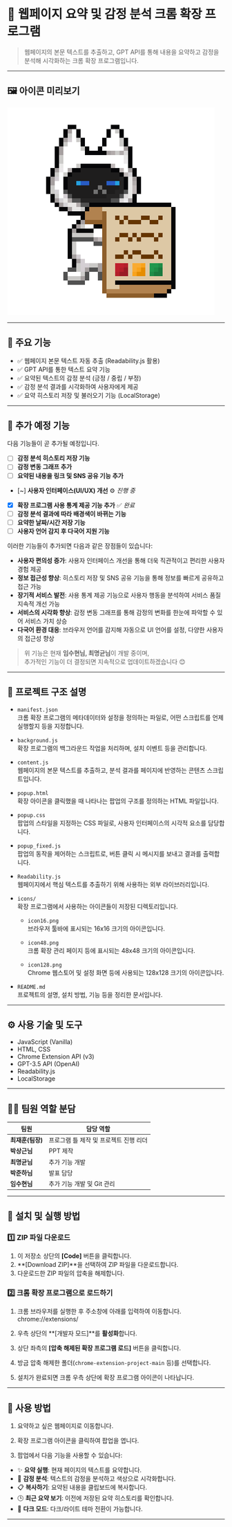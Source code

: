# 🧠 웹페이지 요약 및 감정 분석 크롬 확장 프로그램

> 웹페이지의 본문 텍스트를 추출하고, GPT API를 통해 내용을 요약하고 감정을 분석해 시각화하는 크롬 확장 프로그램입니다.

---

## 🖼️ 아이콘 미리보기

![icon48](./icons/icon48.png)

---

## 📌 주요 기능

- ✅ 웹페이지 본문 텍스트 자동 추출 (Readability.js 활용)
- ✅ GPT API를 통한 텍스트 요약 기능
- ✅ 요약된 텍스트의 감정 분석 (긍정 / 중립 / 부정)
- ✅ 감정 분석 결과를 시각화하여 사용자에게 제공
- ✅ 요약 히스토리 저장 및 불러오기 기능 (LocalStorage)

---

## 🚧 추가 예정 기능

다음 기능들이 곧 추가될 예정입니다.

- [ ] **감정 분석 히스토리 저장 기능**
- [ ] **감정 변동 그래프 추가**
- [ ] **요약된 내용을 링크 및 SNS 공유 기능 추가**
- [~] **사용자 인터페이스(UI/UX) 개선**  ⚙ _진행 중_
- [x] **확장 프로그램 사용 통계 제공 기능 추가** ✅ _완료_
- [ ] **감정 분석 결과에 따라 배경색이 바뀌는 기능**
- [ ] **요약한 날짜/시간 저장 기능**
- [ ] **사용자 언어 감지 후 다국어 지원 기능**

이러한 기능들이 추가되면 다음과 같은 장점들이 있습니다:

- **사용자 편의성 증가**: 사용자 인터페이스 개선을 통해 더욱 직관적이고 편리한 사용자 경험 제공  
- **정보 접근성 향상**: 히스토리 저장 및 SNS 공유 기능을 통해 정보를 빠르게 공유하고 접근 가능  
- **장기적 서비스 발전**: 사용 통계 제공 기능으로 사용자 행동을 분석하여 서비스 품질 지속적 개선 가능  
- **서비스의 시각화 향상**: 감정 변동 그래프를 통해 감정의 변화를 한눈에 파악할 수 있어 서비스 가치 상승  
- **다국어 환경 대응**: 브라우저 언어를 감지해 자동으로 UI 언어를 설정, 다양한 사용자의 접근성 향상  

> 위 기능은 현재 **임수현님, 최명균님**이 개발 중이며,  
> 추가적인 기능이 더 결정되면 지속적으로 업데이트하겠습니다 😊

---

## 🧾 프로젝트 구조 설명

- `manifest.json`  
  크롬 확장 프로그램의 메타데이터와 설정을 정의하는 파일로, 어떤 스크립트를 언제 실행할지 등을 지정합니다.

- `background.js`  
  확장 프로그램의 백그라운드 작업을 처리하며, 설치 이벤트 등을 관리합니다.

- `content.js`  
  웹페이지의 본문 텍스트를 추출하고, 분석 결과를 페이지에 반영하는 콘텐츠 스크립트입니다.

- `popup.html`  
  확장 아이콘을 클릭했을 때 나타나는 팝업의 구조를 정의하는 HTML 파일입니다.

- `popup.css`  
  팝업의 스타일을 지정하는 CSS 파일로, 사용자 인터페이스의 시각적 요소를 담당합니다.

- `popup_fixed.js`  
  팝업의 동작을 제어하는 스크립트로, 버튼 클릭 시 메시지를 보내고 결과를 출력합니다.

- `Readability.js`  
  웹페이지에서 핵심 텍스트를 추출하기 위해 사용하는 외부 라이브러리입니다.

- `icons/`  
  확장 프로그램에서 사용하는 아이콘들이 저장된 디렉토리입니다.

  - `icon16.png`  
    브라우저 툴바에 표시되는 16x16 크기의 아이콘입니다.

  - `icon48.png`  
    크롬 확장 관리 페이지 등에 표시되는 48x48 크기의 아이콘입니다.

  - `icon128.png`  
    Chrome 웹스토어 및 설정 화면 등에 사용되는 128x128 크기의 아이콘입니다.

- `README.md`  
  프로젝트의 설명, 설치 방법, 기능 등을 정리한 문서입니다.


---

## ⚙️ 사용 기술 및 도구

- JavaScript (Vanilla)
- HTML, CSS
- Chrome Extension API (v3)
- GPT-3.5 API (OpenAI)
- Readability.js
- LocalStorage

---

## 🧑‍💻 팀원 역할 분담

| 팀원          | 담당 역할                           |
|---------------|---------------------------------|
| **최재훈(팀장)**   | 프로그램 틀 제작 및 프로젝트 진행 리더  |
| **박상근님**      | PPT 제작                          |
| **최명균님**      | 추가 기능 개발                      |
| **박준하님**      | 발표 담당                         |
| **임수현님**      | 추가 기능 개발 및 Git 관리             |

---

## 🚀 설치 및 실행 방법

### 1️⃣ ZIP 파일 다운로드

1. 이 저장소 상단의 **[Code]** 버튼을 클릭합니다.
2. **[Download ZIP]**을 선택하여 ZIP 파일을 다운로드합니다.
3. 다운로드한 ZIP 파일의 압축을 해제합니다.

### 2️⃣ 크롬 확장 프로그램으로 로드하기

1. 크롬 브라우저를 실행한 후 주소창에 아래를 입력하여 이동합니다.  
chrome://extensions/

2. 우측 상단의 **[개발자 모드]**를 **활성화**합니다.

3. 상단 좌측의 **[압축 해제된 확장 프로그램 로드]** 버튼을 클릭합니다.

4. 방금 압축 해제한 폴더(`chrome-extension-project-main` 등)를 선택합니다.

5. 설치가 완료되면 크롬 우측 상단에 확장 프로그램 아이콘이 나타납니다.

---

## 🧪 사용 방법

1. 요약하고 싶은 웹페이지로 이동합니다.

2. 확장 프로그램 아이콘을 클릭하여 팝업을 엽니다.

3. 팝업에서 다음 기능을 사용할 수 있습니다:

- ✨ **요약 실행**: 현재 페이지의 텍스트를 요약합니다.
- 🧠 **감정 분석**: 텍스트의 감정을 분석하고 색상으로 시각화합니다.
- 📋 **복사하기**: 요약된 내용을 클립보드에 복사합니다.
- 🕒 **최근 요약 보기**: 이전에 저장된 요약 히스토리를 확인합니다.
- 🌙 **다크 모드**: 다크/라이트 테마 전환이 가능합니다.

---